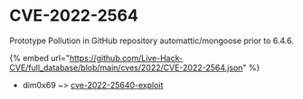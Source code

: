 # CVE-2022-2564

Prototype Pollution in GitHub repository automattic/mongoose prior to 6.4.6.

{% embed url="https://github.com/Live-Hack-CVE/full_database/blob/main/cves/2022/CVE-2022-2564.json" %}


* dim0x69 ~> [cve-2022-25640-exploit](https://www.alice-snow.ru/2022/database/cve-2022-2564/cve-2022-25640-exploit-dim0x69)